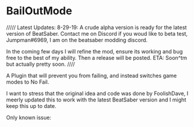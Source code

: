 # BailOutMode

/////
Latest Updates:
8-29-19: A crude alpha version is ready for the latest version of BeatSaber. Contact me on Discord if you woud like to beta test, Jumpman#6969, I am on the beatsaber modding discord. 

In the coming few days I will refine the mod, ensure its working and bug free to the best of my ability. Then a release will be posted.
ETA: Soon^tm but actually pretty soon. 
////

A Plugin that will prevent you from failing, and instead switches game modes to No Fail.

I want to stress that the original idea and code was done by FoolishDave, I meerly updated this to work with the latest BeatSaber version and I might keep this up to date.

Only known issue:
